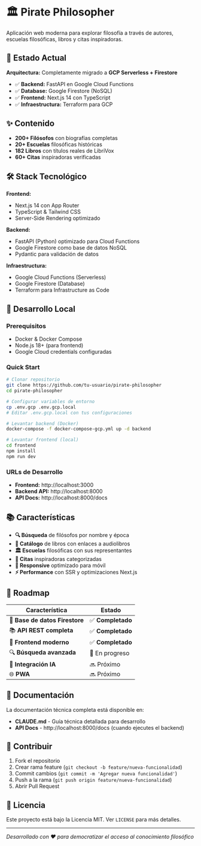 # 🏛️ Pirate Philosopher

Aplicación web moderna para explorar filosofía a través de autores, escuelas filosóficas, libros y citas inspiradoras.

## 🌟 Estado Actual

**Arquitectura:** Completamente migrado a **GCP Serverless + Firestore**

- ✅ **Backend:** FastAPI en Google Cloud Functions
- ✅ **Database:** Google Firestore (NoSQL)
- ✅ **Frontend:** Next.js 14 con TypeScript
- ✅ **Infraestructura:** Terraform para GCP

## ✨ Contenido

- **200+ Filósofos** con biografías completas
- **20+ Escuelas** filosóficas históricas
- **182 Libros** con títulos reales de LibriVox
- **60+ Citas** inspiradoras verificadas

## 🛠️ Stack Tecnológico

**Frontend:**
- Next.js 14 con App Router
- TypeScript & Tailwind CSS
- Server-Side Rendering optimizado

**Backend:**
- FastAPI (Python) optimizado para Cloud Functions
- Google Firestore como base de datos NoSQL
- Pydantic para validación de datos

**Infraestructura:**
- Google Cloud Functions (Serverless)
- Google Firestore (Database)
- Terraform para Infrastructure as Code

## 🚀 Desarrollo Local

### Prerequisitos
- Docker & Docker Compose
- Node.js 18+ (para frontend)
- Google Cloud credentials configuradas

### Quick Start

```bash
# Clonar repositorio
git clone https://github.com/tu-usuario/pirate-philosopher
cd pirate-philosopher

# Configurar variables de entorno
cp .env.gcp .env.gcp.local
# Editar .env.gcp.local con tus configuraciones

# Levantar backend (Docker)
docker-compose -f docker-compose-gcp.yml up -d backend

# Levantar frontend (local)
cd frontend
npm install
npm run dev
```

### URLs de Desarrollo
- **Frontend:** http://localhost:3000
- **Backend API:** http://localhost:8000
- **API Docs:** http://localhost:8000/docs

## 📚 Características

- **🔍 Búsqueda** de filósofos por nombre y época
- **📖 Catálogo** de libros con enlaces a audiolibros
- **🏛️ Escuelas** filosóficas con sus representantes
- **💬 Citas** inspiradoras categorizadas
- **📱 Responsive** optimizado para móvil
- **⚡ Performance** con SSR y optimizaciones Next.js

## 🚧 Roadmap

| Característica | Estado |
|---------------|--------|
| 🧱 **Base de datos Firestore** | ✅ **Completado** |
| 📚 **API REST completa** | ✅ **Completado** |
| 🎨 **Frontend moderno** | ✅ **Completado** |
| 🔍 **Búsqueda avanzada** | 🔄 En progreso |
| 🤖 **Integración IA** | 🔜 Próximo |
| 🌐 **PWA** | 🔜 Próximo |

## 📄 Documentación

La documentación técnica completa está disponible en:
- **CLAUDE.md** - Guía técnica detallada para desarrollo
- **API Docs** - http://localhost:8000/docs (cuando ejecutes el backend)

## 🤝 Contribuir

1. Fork el repositorio
2. Crear rama feature (`git checkout -b feature/nueva-funcionalidad`)
3. Commit cambios (`git commit -m 'Agregar nueva funcionalidad'`)
4. Push a la rama (`git push origin feature/nueva-funcionalidad`)
5. Abrir Pull Request

## 📜 Licencia

Este proyecto está bajo la Licencia MIT. Ver `LICENSE` para más detalles.

---

*Desarrollado con ❤️ para democratizar el acceso al conocimiento filosófico*